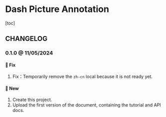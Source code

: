# Dash Picture Annotation

[toc]

## CHANGELOG

### 0.1.0 @ 11/05/2024

#### :wrench: Fix

1. Fix：Temporarily remove the `zh-cn` local because it is not ready yet.

#### :mega: New

1. Create this project.
2. Upload the first version of the document, containing the tutorial and API docs.

